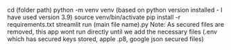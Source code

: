 cd (folder path)
python -m venv venv (based on python version installed -  I have used version 3.9)
source venv/bin/activate
pip install -r requirements.txt
streamlit run (main file name).py
Note: As secured files are removed, this app wont run directly until we add the necessary files (.env which has secured keys stored, apple .p8, google json secured files)
